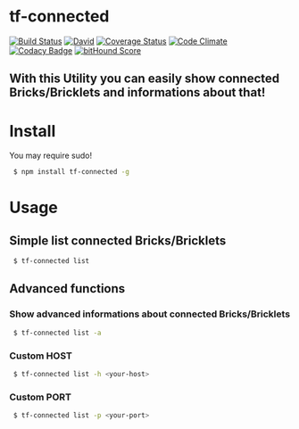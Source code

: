 # tf-connected
[![Build Status](https://travis-ci.org/fscherwi/tf-connected.svg)](https://travis-ci.org/fscherwi/tf-connected)  [![David](https://david-dm.org/fscherwi/tf-connected.svg)](https://david-dm.org/fscherwi/tf-connected) [![Coverage Status](https://coveralls.io/repos/fscherwi/tf-connected/badge.svg?branch=future&service=github)](https://coveralls.io/github/fscherwi/tf-connected?branch=future) [![Code Climate](https://codeclimate.com/github/fscherwi/tf-connected/badges/gpa.svg)](https://codeclimate.com/github/fscherwi/tf-connected) [![Codacy Badge](https://www.codacy.com/project/badge/7d34af447e234a57ae8b3daf348c02f5)](https://www.codacy.com/app/fscherwi/tf-connected) [![bitHound Score](https://www.bithound.io/github/fscherwi/tf-connected/badges/score.svg)](https://www.bithound.io/github/fscherwi/tf-connected)

## With this Utility you can  easily show connected Bricks/Bricklets and informations about that!
# Install
You may require sudo!

```sh
 $ npm install tf-connected -g
```

# Usage
## Simple list connected Bricks/Bricklets

```sh
 $ tf-connected list
```

## Advanced functions
### Show advanced informations about connected Bricks/Bricklets

```sh
 $ tf-connected list -a
```

### Custom HOST

```sh
 $ tf-connected list -h <your-host>
```

### Custom PORT

```sh
 $ tf-connected list -p <your-port>
```
